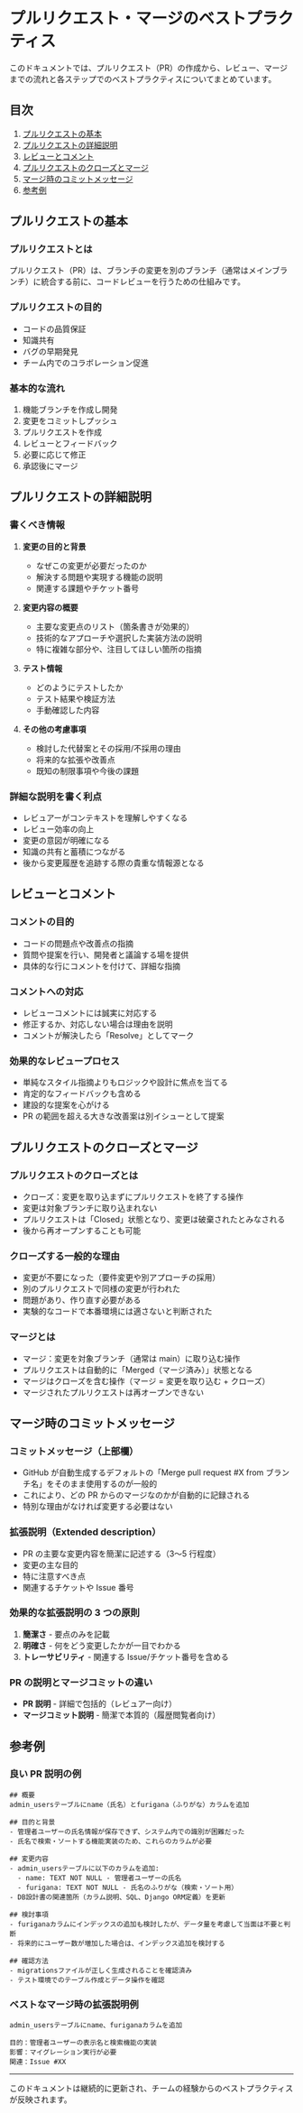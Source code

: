 # プルリクエスト・マージのベストプラクティス

このドキュメントでは、プルリクエスト（PR）の作成から、レビュー、マージまでの流れと各ステップでのベストプラクティスについてまとめています。

## 目次

1. [プルリクエストの基本](#プルリクエストの基本)
2. [プルリクエストの詳細説明](#プルリクエストの詳細説明)
3. [レビューとコメント](#レビューとコメント)
4. [プルリクエストのクローズとマージ](#プルリクエストのクローズとマージ)
5. [マージ時のコミットメッセージ](#マージ時のコミットメッセージ)
6. [参考例](#参考例)

## プルリクエストの基本

### プルリクエストとは

プルリクエスト（PR）は、ブランチの変更を別のブランチ（通常はメインブランチ）に統合する前に、コードレビューを行うための仕組みです。

### プルリクエストの目的

- コードの品質保証
- 知識共有
- バグの早期発見
- チーム内でのコラボレーション促進

### 基本的な流れ

1. 機能ブランチを作成し開発
2. 変更をコミットしプッシュ
3. プルリクエストを作成
4. レビューとフィードバック
5. 必要に応じて修正
6. 承認後にマージ

## プルリクエストの詳細説明

### 書くべき情報

1. **変更の目的と背景**

   - なぜこの変更が必要だったのか
   - 解決する問題や実現する機能の説明
   - 関連する課題やチケット番号

2. **変更内容の概要**

   - 主要な変更点のリスト（箇条書きが効果的）
   - 技術的なアプローチや選択した実装方法の説明
   - 特に複雑な部分や、注目してほしい箇所の指摘

3. **テスト情報**

   - どのようにテストしたか
   - テスト結果や検証方法
   - 手動確認した内容

4. **その他の考慮事項**
   - 検討した代替案とその採用/不採用の理由
   - 将来的な拡張や改善点
   - 既知の制限事項や今後の課題

### 詳細な説明を書く利点

- レビュアーがコンテキストを理解しやすくなる
- レビュー効率の向上
- 変更の意図が明確になる
- 知識の共有と蓄積につながる
- 後から変更履歴を追跡する際の貴重な情報源となる

## レビューとコメント

### コメントの目的

- コードの問題点や改善点の指摘
- 質問や提案を行い、開発者と議論する場を提供
- 具体的な行にコメントを付けて、詳細な指摘

### コメントへの対応

- レビューコメントには誠実に対応する
- 修正するか、対応しない場合は理由を説明
- コメントが解決したら「Resolve」としてマーク

### 効果的なレビュープロセス

- 単純なスタイル指摘よりもロジックや設計に焦点を当てる
- 肯定的なフィードバックも含める
- 建設的な提案を心がける
- PR の範囲を超える大きな改善案は別イシューとして提案

## プルリクエストのクローズとマージ

### プルリクエストのクローズとは

- クローズ：変更を取り込まずにプルリクエストを終了する操作
- 変更は対象ブランチに取り込まれない
- プルリクエストは「Closed」状態となり、変更は破棄されたとみなされる
- 後から再オープンすることも可能

### クローズする一般的な理由

- 変更が不要になった（要件変更や別アプローチの採用）
- 別のプルリクエストで同様の変更が行われた
- 問題があり、作り直す必要がある
- 実験的なコードで本番環境には適さないと判断された

### マージとは

- マージ：変更を対象ブランチ（通常は main）に取り込む操作
- プルリクエストは自動的に「Merged（マージ済み）」状態となる
- マージはクローズを含む操作（マージ = 変更を取り込む + クローズ）
- マージされたプルリクエストは再オープンできない

## マージ時のコミットメッセージ

### コミットメッセージ（上部欄）

- GitHub が自動生成するデフォルトの「Merge pull request #X from ブランチ名」をそのまま使用するのが一般的
- これにより、どの PR からのマージなのかが自動的に記録される
- 特別な理由がなければ変更する必要はない

### 拡張説明（Extended description）

- PR の主要な変更内容を簡潔に記述する（3〜5 行程度）
- 変更の主な目的
- 特に注意すべき点
- 関連するチケットや Issue 番号

### 効果的な拡張説明の 3 つの原則

1. **簡潔さ** - 要点のみを記載
2. **明確さ** - 何をどう変更したかが一目でわかる
3. **トレーサビリティ** - 関連する Issue/チケット番号を含める

### PR の説明とマージコミットの違い

- **PR 説明** - 詳細で包括的（レビュアー向け）
- **マージコミット説明** - 簡潔で本質的（履歴閲覧者向け）

## 参考例

### 良い PR 説明の例

```
## 概要
admin_usersテーブルにname（氏名）とfurigana（ふりがな）カラムを追加

## 目的と背景
- 管理者ユーザーの氏名情報が保存できず、システム内での識別が困難だった
- 氏名で検索・ソートする機能実装のため、これらのカラムが必要

## 変更内容
- admin_usersテーブルに以下のカラムを追加:
  - name: TEXT NOT NULL - 管理者ユーザーの氏名
  - furigana: TEXT NOT NULL - 氏名のふりがな（検索・ソート用）
- DB設計書の関連箇所（カラム説明、SQL、Django ORM定義）を更新

## 検討事項
- furiganaカラムにインデックスの追加も検討したが、データ量を考慮して当面は不要と判断
- 将来的にユーザー数が増加した場合は、インデックス追加を検討する

## 確認方法
- migrationsファイルが正しく生成されることを確認済み
- テスト環境でのテーブル作成とデータ操作を確認
```

### ベストなマージ時の拡張説明例

```
admin_usersテーブルにname、furiganaカラムを追加

目的：管理者ユーザーの表示名と検索機能の実装
影響：マイグレーション実行が必要
関連：Issue #XX
```

---

このドキュメントは継続的に更新され、チームの経験からのベストプラクティスが反映されます。
